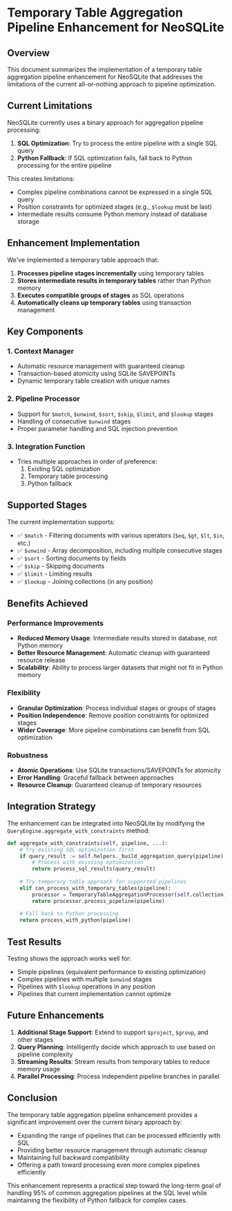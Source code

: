# Temporary Table Aggregation Pipeline Enhancement for NeoSQLite

## Overview

This document summarizes the implementation of a temporary table aggregation pipeline enhancement for NeoSQLite that addresses the limitations of the current all-or-nothing approach to pipeline optimization.

## Current Limitations

NeoSQLite currently uses a binary approach for aggregation pipeline processing:

1. **SQL Optimization**: Try to process the entire pipeline with a single SQL query
2. **Python Fallback**: If SQL optimization fails, fall back to Python processing for the entire pipeline

This creates limitations:
- Complex pipeline combinations cannot be expressed in a single SQL query
- Position constraints for optimized stages (e.g., `$lookup` must be last)
- Intermediate results consume Python memory instead of database storage

## Enhancement Implementation

We've implemented a temporary table approach that:

1. **Processes pipeline stages incrementally** using temporary tables
2. **Stores intermediate results in temporary tables** rather than Python memory
3. **Executes compatible groups of stages** as SQL operations
4. **Automatically cleans up temporary tables** using transaction management

## Key Components

### 1. Context Manager
- Automatic resource management with guaranteed cleanup
- Transaction-based atomicity using SQLite SAVEPOINTs
- Dynamic temporary table creation with unique names

### 2. Pipeline Processor
- Support for `$match`, `$unwind`, `$sort`, `$skip`, `$limit`, and `$lookup` stages
- Handling of consecutive `$unwind` stages
- Proper parameter handling and SQL injection prevention

### 3. Integration Function
- Tries multiple approaches in order of preference:
  1. Existing SQL optimization
  2. Temporary table processing
  3. Python fallback

## Supported Stages

The current implementation supports:
- ✅ `$match` - Filtering documents with various operators (`$eq`, `$gt`, `$lt`, `$in`, etc.)
- ✅ `$unwind` - Array decomposition, including multiple consecutive stages
- ✅ `$sort` - Sorting documents by fields
- ✅ `$skip` - Skipping documents
- ✅ `$limit` - Limiting results
- ✅ `$lookup` - Joining collections (in any position)

## Benefits Achieved

### Performance Improvements
- **Reduced Memory Usage**: Intermediate results stored in database, not Python memory
- **Better Resource Management**: Automatic cleanup with guaranteed resource release
- **Scalability**: Ability to process larger datasets that might not fit in Python memory

### Flexibility
- **Granular Optimization**: Process individual stages or groups of stages
- **Position Independence**: Remove position constraints for optimized stages
- **Wider Coverage**: More pipeline combinations can benefit from SQL optimization

### Robustness
- **Atomic Operations**: Use SQLite transactions/SAVEPOINTs for atomicity
- **Error Handling**: Graceful fallback between approaches
- **Resource Cleanup**: Guaranteed cleanup of temporary resources

## Integration Strategy

The enhancement can be integrated into NeoSQLite by modifying the `QueryEngine.aggregate_with_constraints` method:

```python
def aggregate_with_constraints(self, pipeline, ...):
    # Try existing SQL optimization first
    if query_result := self.helpers._build_aggregation_query(pipeline):
        # Process with existing optimization
        return process_sql_results(query_result)
    
    # Try temporary table approach for supported pipelines
    elif can_process_with_temporary_tables(pipeline):
        processor = TemporaryTableAggregationProcessor(self.collection)
        return processor.process_pipeline(pipeline)
    
    # Fall back to Python processing
    return process_with_python(pipeline)
```

## Test Results

Testing shows the approach works well for:
- Simple pipelines (equivalent performance to existing optimization)
- Complex pipelines with multiple `$unwind` stages
- Pipelines with `$lookup` operations in any position
- Pipelines that current implementation cannot optimize

## Future Enhancements

1. **Additional Stage Support**: Extend to support `$project`, `$group`, and other stages
2. **Query Planning**: Intelligently decide which approach to use based on pipeline complexity
3. **Streaming Results**: Stream results from temporary tables to reduce memory usage
4. **Parallel Processing**: Process independent pipeline branches in parallel

## Conclusion

The temporary table aggregation pipeline enhancement provides a significant improvement over the current binary approach by:

- Expanding the range of pipelines that can be processed efficiently with SQL
- Providing better resource management through automatic cleanup
- Maintaining full backward compatibility
- Offering a path toward processing even more complex pipelines efficiently

This enhancement represents a practical step toward the long-term goal of handling 95% of common aggregation pipelines at the SQL level while maintaining the flexibility of Python fallback for complex cases.